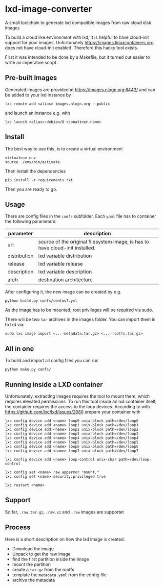 # lxd-image-converter
A small toolchain to generate lxd compatible images from raw cloud disk images

To build a cloud like environment with lxd, it is helpful to have cloud-init support for your images.
Unfortunately https://images.linuxcontainers.org does not have cloud-init enabled. Therefore this hacky tool exists.

First it was intended to be done by a Makefile, but it turned out easier to write an imperative script.

## Pre-built Images

Generated images are provided at https://images.nlogn.org:8443/ and can be added to your lxd instance by

    lxc remote add <alias> images.nlogn.org --public

and launch an instance e.g. with

    lxc launch <alias>:debian/8 <conatiner-name>

## Install

The best way to use this, is to create a virtual environment

    virtualenv env
    source ./env/bin/activate

Then install the dependencies

    pip install -r requirements.txt

Then you are ready to go.

## Usage

There are config files in the `confs` subfolder. Each `yaml` file has to container the following parameters:

| parameter | description |
|------|----|
|url | source of the original filesystem image, is has to have cloud-init installed. |
|distribution| lxd variable distribution |
| release | lxd variable release |
| description | lxd variable description |
| arch | destination architecture |

After configuring it, the new image can be created by e.g.

    python build.py confs/centos7.yml

As the image has to be mounted, root privileges will be required via sudo.

There will be two `tar` archives in the images folder. You can import them in to lxd via:

    sudo lxc image import <...-metadata.tar.gz> <...-rootfs.tar.gz>

## All in one

To build and import all config files you can run

    python make.py confs/
    
## Running inside a LXD container

Unfortunately, extracting images requires the tool to mount them, which requires elevated permissions.
To run this tool inside an lxd container itself, the container requires the access to the loop devices.
According to with https://github.com/lxc/lxd/issues/2980 prepare your container with

    lxc config device add <name> loop0 unix-block path=/dev/loop0
    lxc config device add <name> loop1 unix-block path=/dev/loop1
    lxc config device add <name> loop2 unix-block path=/dev/loop2
    lxc config device add <name> loop3 unix-block path=/dev/loop3
    lxc config device add <name> loop4 unix-block path=/dev/loop4
    lxc config device add <name> loop5 unix-block path=/dev/loop5
    lxc config device add <name> loop6 unix-block path=/dev/loop6
    lxc config device add <name> loop7 unix-block path=/dev/loop7
    
    lxc config device add <name> loop-control unix-char path=/dev/loop-control
    
    lxc config set <name> raw.apparmor "mount,"
    lxc config set <name> security.privileged true
    
    lxc restart <name>

## Support

So far, `.raw.tar.gz`, `.raw.xz` and `.raw` images are supportet

## Process

Here is a short description on how the lxd image is created.

- Download the image
- Unpack to get the raw image
- find the first partition inside the image
- mount the partition
- create a `tar.gz` from the rootfs
- template the `metadata.yaml` from the config file
- archive the metadata

